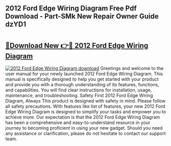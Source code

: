 ## 2012 Ford Edge Wiring Diagram Free Pdf Download - Part-SMk New Repair Owner Guide dzYD1

# <h2><a href="http://dfimq2k.blite.top/?on=2012+Ford+Edge+Wiring+Diagram">🔗Download New 👉🔴 2012 Ford Edge Wiring Diagram</a></h2>

[![2012 Ford Edge Wiring Diagram download](https://i.imgur.com/lujVjoI.png)](http://dfimq2k.blite.top/?on=2012+Ford+Edge+Wiring+Diagram)
Greetings and welcome to the user manual for your newly launched 2012 Ford Edge Wiring Diagram. This manual is specifically designed to help you get started with your product and provide you with a thorough understanding of its features, functions, and capabilities. You will find clear instructions for installation, usage, maintenance, and troubleshooting. Safety First 2012 Ford Edge Wiring Diagram, Always This product is designed with safety in mind. Please follow all safety precautions. With features like list of features, your new 2012 Ford Edge Wiring Diagram is designed to simplify your tasks and empower you to achieve more. Our expectation is that the 2012 Ford Edge Wiring Diagram has been a comprehensive and easy-to-understand resource in your journey to becoming proficient in using your new gadget. Should you need any assistance or clarification, please do not hesitate to contact our support team.
